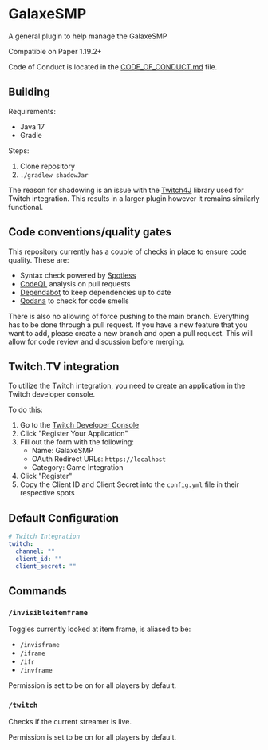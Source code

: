 # GalaxeSMP

A general plugin to help manage the GalaxeSMP

Compatible on Paper 1.19.2+

Code of Conduct is located in the [CODE_OF_CONDUCT.md](CODE_OF_CONDUCT.md) file.

## Building

Requirements:

- Java 17
- Gradle

Steps:

1. Clone repository
2. `./gradlew shadowJar`

The reason for shadowing is an issue with the [Twitch4J](https://github.com/twitch4j/twitch4j) library used for Twitch integration. This results in a larger plugin however it remains similarly functional.

## Code conventions/quality gates

This repository currently has a couple of checks in place to ensure code quality. These are:

- Syntax check powered by [Spotless](https://github.com/diffplug/spotless)
- [CodeQL](https://codeql.github.com/) analysis on pull requests
- [Dependabot](https://github.com/dependabot) to keep dependencies up to date
- [Qodana](https://www.jetbrains.com/qodana/) to check for code smells

There is also no allowing of force pushing to the main branch. Everything has to be done through a pull request. If you have a new feature that you want to add, please create a new branch and open a pull request. This will allow for code review and discussion before merging.

## Twitch.TV integration

To utilize the Twitch integration, you need to create an application in the Twitch developer console.

To do this:
1. Go to the [Twitch Developer Console](https://dev.twitch.tv/console/apps)
2. Click "Register Your Application"
3. Fill out the form with the following:
    - Name: GalaxeSMP
    - OAuth Redirect URLs: `https://localhost`
    - Category: Game Integration
4. Click "Register"
5. Copy the Client ID and Client Secret into the `config.yml` file in their respective spots

## Default Configuration

```yaml
# Twitch Integration
twitch:
  channel: ""
  client_id: ""
  client_secret: ""
```

## Commands

### `/invisibleitemframe`

Toggles currently looked at item frame, is aliased to be:

* `/invisframe`
* `/iframe`
* `/ifr`
* `/invframe`

Permission is set to be on for all players by default.

### `/twitch`

Checks if the current streamer is live.

Permission is set to be on for all players by default.
